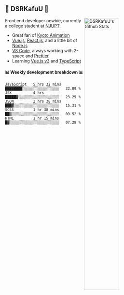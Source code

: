 ## 🍥 DSRKafuU 🍥

<img align="right" alt="DSRKafuU's Github Stats" width="48%" src="https://github-readme-stats.vercel.app/api?username=dsrkafuu&count_private=true&show_icons=true&title_color=7793cc&icon_color=7793cc&text_color=595858&bg_color=ffffff" />

Front end developer newbie, currently a college student at [NJUPT](https://www.njupt.edu.cn).

- Great fan of [Kyoto Animation](https://www.kyotoanimation.co.jp)
- [Vue.js](https://vuejs.org), [React.js](https://reactjs.org), and a little bit of [Node.js](https://nodejs.org)
- [VS Code](https://code.visualstudio.com), always working with 2-space and [Prettier](https://prettier.io)
- Learning [Vue.js v3](https://v3.vuejs.org) and [TypeScript](https://www.typescriptlang.org)

#### :bar_chart: Weekly development breakdown :bar_chart:

<!--START_SECTION:waka-->
```text
JavaScript   5 hrs 32 mins   ████████░░░░░░░░░░░░░░░░░   32.09 % 
JSX          4 hrs           █████▓░░░░░░░░░░░░░░░░░░░   23.25 % 
JSON         2 hrs 38 mins   ███▓░░░░░░░░░░░░░░░░░░░░░   15.31 % 
SCSS         1 hr 38 mins    ██▒░░░░░░░░░░░░░░░░░░░░░░   09.52 % 
HTML         1 hr 15 mins    █▓░░░░░░░░░░░░░░░░░░░░░░░   07.28 % 
```
<!--END_SECTION:waka-->

